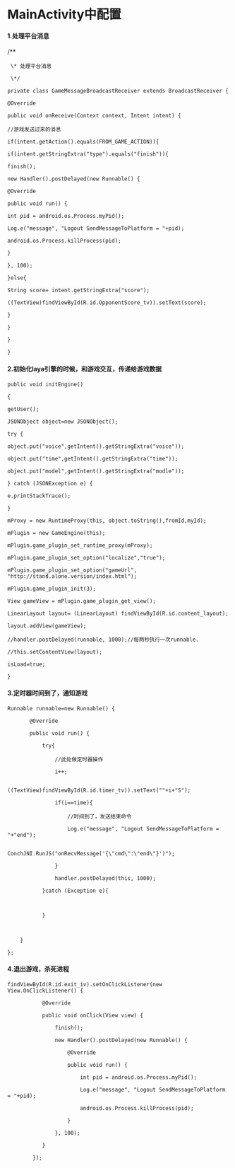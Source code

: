 # MainActivity中配置

#### 1.处理平台消息

/\*\*

```
 \* 处理平台消息

 \*/
```

`private class GameMessageBroadcastReceiver extends BroadcastReceiver {`

`@Override`

`public void onReceive(Context context, Intent intent) {`

`//游戏发送过来的消息`

`if(intent.getAction().equals(FROM_GAME_ACTION)){`

`if(intent.getStringExtra("type").equals("finish")){`

`finish();`

`new Handler().postDelayed(new Runnable() {`

`@Override`

`public void run() {`

`int pid = android.os.Process.myPid();`

`Log.e("message", "Logout SendMessageToPlatform = "+pid);`

`android.os.Process.killProcess(pid);`

`}`

`}, 100);`

`}else{`

`String score= intent.getStringExtra("score");`

`((TextView)findViewById(R.id.OpponentScore_tv)).setText(score);`

`}`

`}`

`}`

`}`

#### 2.初始化laya引擎的时候，和游戏交互，传递给游戏数据

`public void initEngine()`

`{`

`getUser();`

`JSONObject object=new JSONObject();`

`try {`

`object.put("voice",getIntent().getStringExtra("voice"));`

`object.put("time",getIntent().getStringExtra("time"));`

`object.put("model",getIntent().getStringExtra("modle"));`

`} catch (JSONException e) {`

`e.printStackTrace();`

`}`

`mProxy = new RuntimeProxy(this, object.toString(),fromId,myId);`

`mPlugin = new GameEngine(this);`

`mPlugin.game_plugin_set_runtime_proxy(mProxy);`

`mPlugin.game_plugin_set_option("localize","true");`

`mPlugin.game_plugin_set_option("gameUrl", "http://stand.alone.version/index.html");`

`mPlugin.game_plugin_init(3);`

`View gameView = mPlugin.game_plugin_get_view();`

`LinearLayout layout= (LinearLayout) findViewById(R.id.content_layout);`

`layout.addView(gameView);`

`//handler.postDelayed(runnable, 1000);//每两秒执行一次runnable.`

`//this.setContentView(layout);`

`isLoad=true;`

`}`

#### 3.定时器时间到了，通知游戏

 `Runnable runnable=new Runnable() {`

`        @Override`

`        public void run() {`

`            try{`

`                //此处做定时器操作`

`                i++;`

`                ((TextView)findViewById(R.id.timer_tv)).setText(""+i+"S");`

`                if(i==time){`

`                    //时间到了，发送结束命令`

`                    Log.e("message", "Logout SendMessageToPlatform = "+"end");`

`                    ConchJNI.RunJS("onRecvMessage('{\"cmd\":\"end\"}')");`

`                }`

`                handler.postDelayed(this, 1000);`

`            }catch (Exception e){`

``

`            }`

``

        }

    };

#### 4.退出游戏，杀死进程

`findViewById(R.id.exit_iv).setOnClickListener(new View.OnClickListener() {`

`            @Override`

`            public void onClick(View view) {`

`                finish();`

`                new Handler().postDelayed(new Runnable() {`

`                    @Override`

`                    public void run() {`

`                        int pid = android.os.Process.myPid();`

`                        Log.e("message", "Logout SendMessageToPlatform = "+pid);`

`                        android.os.Process.killProcess(pid);`

`                    }`

`                }, 100);`

`            }`

`        });`



